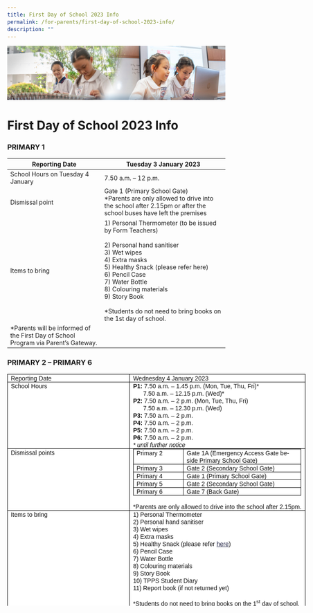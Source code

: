 ```yaml
---
title: First Day of School 2023 Info
permalink: /for-parents/first-day-of-school-2023-info/
description: ""
---
```

![](/images/ForParents.jpg)

First Day of School 2023 Info
=============================

### **PRIMARY 1**


| Reporting Date                                                                          | Tuesday 3 January 2023                                                                                                                                                                                                                                                                                                     |
|-----------------------------------------------------------------------------------------|----------------------------------------------------------------------------------------------------------------------------------------------------------------------------------------------------------------------------------------------------------------------------------------------------------------------------|
| School Hours on Tuesday 4 January                                                       | 7.50 a.m. – 12 p.m.                                                                                                                                                                                                                                                                                                        |
| Dismissal point                                                                         | Gate 1 (Primary School Gate)<br>*Parents are only allowed to drive into the school after 2.15pm or after the school buses have left the premises                                                                                                                                                                           |
| Items to bring                                                                          | 1) Personal Thermometer (to be issued by Form Teachers)<br><br>2) Personal hand sanitiser<br>3) Wet wipes<br>4) Extra masks<br>5) Healthy Snack (please refer here)<br>6) Pencil Case<br>7) Water Bottle<br>8) Colouring materials<br>9) Story Book<br> <br>*Students do not need to bring books on the 1st day of school. |
| *Parents will be informed of the First Day of School Program via Parent’s Gateway.<br>  |                                                                                                                                                                                                                                                                                                                            |




### **PRIMARY 2 – PRIMARY 6**

<table class="MsoTableGrid" border="1" cellspacing="0" cellpadding="0" style="font-style: normal; font-variant-caps: normal; font-weight: 400; letter-spacing: normal; text-transform: none; white-space: normal; word-spacing: 0px; -webkit-text-size-adjust: auto; -webkit-text-stroke-width: 0px; text-decoration: none; margin: 0px; outline: 0px; padding: 0px; border-collapse: collapse; color: rgb(18, 18, 18); font-family: Lato, sans-serif; font-size: 14px; font-variant-ligatures: normal; orphans: 2; text-align: left; widows: 2; background-color: rgb(255, 255, 255); border: none; width: 689px; height: 536px;"><tbody style="margin: 0px; outline: 0px; padding: 0px;"><tr style="margin: 0px; outline: 0px; padding: 0px;"><td width="252" valign="top" style="margin: 0px; outline: 0px; padding: 0in 5.4pt; width: 281px; border: 1pt solid windowtext;"><p class="MsoNormal" style="margin: 0px 0px 0.0001pt; outline: 0px; padding: 0px; line-height: normal; color: rgb(18, 18, 18); font-family: Lato, sans-serif; font-size: 14px; font-weight: normal;"><span lang="EN-SG" style="margin: 0px; outline: 0px; padding: 0px; font-family: Arial, sans-serif;">Reporting Date</span></p></td><td width="372" valign="top" style="margin: 0px; outline: 0px; padding: 0in 5.4pt; width: 406px; border-top-width: 1pt; border-style: solid solid solid none; border-top-color: windowtext; border-right-width: 1pt; border-right-color: windowtext; border-bottom-width: 1pt; border-bottom-color: windowtext;"><p class="MsoNormal" style="margin: 0px 0px 0.0001pt; outline: 0px; padding: 0px; line-height: normal; color: rgb(18, 18, 18); font-family: Lato, sans-serif; font-size: 14px; font-weight: normal;"><span lang="EN-SG" style="margin: 0px; outline: 0px; padding: 0px; font-family: Arial, sans-serif;">Wednesday 4 January 2023</span></p></td></tr><tr style="margin: 0px; outline: 0px; padding: 0px;"><td width="252" valign="top" style="margin: 0px; outline: 0px; padding: 0in 5.4pt; width: 188.75pt; border-right-width: 1pt; border-style: none solid solid; border-right-color: windowtext; border-bottom-width: 1pt; border-bottom-color: windowtext; border-left-width: 1pt; border-left-color: windowtext;"><p class="MsoNormal" style="margin: 0px 0px 0.0001pt; outline: 0px; padding: 0px; line-height: normal; color: rgb(18, 18, 18); font-family: Lato, sans-serif; font-size: 14px; font-weight: normal;"><span lang="EN-SG" style="margin: 0px; outline: 0px; padding: 0px; font-family: Arial, sans-serif;">School Hours</span></p></td><td width="372" valign="top" style="margin: 0px; outline: 0px; padding: 0in 5.4pt; width: 278.75pt; border-style: none solid solid none; border-bottom-width: 1pt; border-bottom-color: windowtext; border-right-width: 1pt; border-right-color: windowtext;"><p class="MsoNormal" style="margin: 0px 0px 0.0001pt; outline: 0px; padding: 0px; line-height: normal; color: rgb(18, 18, 18); font-family: Lato, sans-serif; font-size: 14px; font-weight: normal;"><span lang="EN-SG" style="margin: 0px; outline: 0px; padding: 0px; font-family: Arial, sans-serif;"></span></p><p class="MsoNormal" style="margin: 0px 0px 0.0001pt; outline: 0px; padding: 0px; line-height: normal; color: rgb(18, 18, 18); font-family: Lato, sans-serif; font-size: 14px; font-weight: normal;"><span lang="EN-SG" style="margin: 0px; outline: 0px; padding: 0px; font-family: Arial, sans-serif;"><b style="margin: 0px; outline: 0px; padding: 0px;">P1:</b><span>&nbsp;</span>7.50 a.m. – 1.45 p.m. (Mon, Tue, Thu, Fri)*</span></p><p class="MsoNormal" style="margin: 0px 0px 0.0001pt; outline: 0px; padding: 0px; line-height: normal; color: rgb(18, 18, 18); font-family: Lato, sans-serif; font-size: 14px; font-weight: normal;"><span lang="EN-SG" style="margin: 0px; outline: 0px; padding: 0px; font-family: Arial, sans-serif;">&nbsp;&nbsp;&nbsp;&nbsp; &nbsp;7.50 a.m. – 12.15 p.m. (Wed)*</span></p><p class="MsoNormal" style="margin: 0px 0px 0.0001pt; outline: 0px; padding: 0px; line-height: normal; color: rgb(18, 18, 18); font-family: Lato, sans-serif; font-size: 14px; font-weight: normal;"><span lang="EN-SG" style="margin: 0px; outline: 0px; padding: 0px; font-family: Arial, sans-serif;"></span></p><p class="MsoNormal" style="margin: 0px 0px 0.0001pt; outline: 0px; padding: 0px; line-height: normal; color: rgb(18, 18, 18); font-family: Lato, sans-serif; font-size: 14px; font-weight: normal;"><span lang="EN-SG" style="margin: 0px; outline: 0px; padding: 0px; font-family: Arial, sans-serif;"><b style="margin: 0px; outline: 0px; padding: 0px;">P2:</b><span>&nbsp;</span>7.50 a.m. – 2 p.m. (Mon, Tue, Thu, Fri)</span></p><p class="MsoNormal" style="margin: 0px 0px 0.0001pt; outline: 0px; padding: 0px; line-height: normal; color: rgb(18, 18, 18); font-family: Lato, sans-serif; font-size: 14px; font-weight: normal;"><span lang="EN-SG" style="margin: 0px; outline: 0px; padding: 0px; font-family: Arial, sans-serif;">&nbsp;&nbsp;&nbsp;&nbsp; &nbsp;7.50 a.m. – 12.30 p.m. (Wed)</span></p><p class="MsoNormal" style="margin: 0px 0px 0.0001pt; outline: 0px; padding: 0px; line-height: normal; color: rgb(18, 18, 18); font-family: Lato, sans-serif; font-size: 14px; font-weight: normal;"><span lang="EN-SG" style="margin: 0px; outline: 0px; padding: 0px; font-family: Arial, sans-serif;"><b style="margin: 0px; outline: 0px; padding: 0px;">P3:</b><span>&nbsp;</span>7.50 a.m. – 2 p.m.</span></p><p class="MsoNormal" style="margin: 0px 0px 0.0001pt; outline: 0px; padding: 0px; line-height: normal; color: rgb(18, 18, 18); font-family: Lato, sans-serif; font-size: 14px; font-weight: normal;"><span lang="EN-SG" style="margin: 0px; outline: 0px; padding: 0px; font-family: Arial, sans-serif;"><b style="margin: 0px; outline: 0px; padding: 0px;">P4:</b><span>&nbsp;</span>7.50 a.m. – 2 p.m.</span></p><p class="MsoNormal" style="margin: 0px 0px 0.0001pt; outline: 0px; padding: 0px; line-height: normal; color: rgb(18, 18, 18); font-family: Lato, sans-serif; font-size: 14px; font-weight: normal;"><span lang="EN-SG" style="margin: 0px; outline: 0px; padding: 0px; font-family: Arial, sans-serif;"><b style="margin: 0px; outline: 0px; padding: 0px;">P5:</b><span>&nbsp;</span>7.50 a.m. – 2 p.m.</span></p><p class="MsoNormal" style="margin: 0px 0px 0.0001pt; outline: 0px; padding: 0px; line-height: normal; color: rgb(18, 18, 18); font-family: Lato, sans-serif; font-size: 14px; font-weight: normal;"><span lang="EN-SG" style="margin: 0px; outline: 0px; padding: 0px; font-family: Arial, sans-serif;"><b style="margin: 0px; outline: 0px; padding: 0px;">P6:</b><span>&nbsp;</span>7.50 a.m. – 2 p.m.</span></p><p class="MsoNormal" style="margin: 0px 0px 0.0001pt; outline: 0px; padding: 0px; line-height: normal; color: rgb(18, 18, 18); font-family: Lato, sans-serif; font-size: 14px; font-weight: normal;"><span lang="EN-SG" style="margin: 0px; outline: 0px; padding: 0px; font-family: Arial, sans-serif;"><i style="margin: 0px; outline: 0px; padding: 0px;">* until further notice</i></span></p></td></tr><tr style="margin: 0px; outline: 0px; padding: 0px;"><td width="252" valign="top" style="margin: 0px; outline: 0px; padding: 0in 5.4pt; width: 188.75pt; border-right-width: 1pt; border-style: none solid solid; border-right-color: windowtext; border-bottom-width: 1pt; border-bottom-color: windowtext; border-left-width: 1pt; border-left-color: windowtext;"><p class="MsoNormal" style="margin: 0px 0px 0.0001pt; outline: 0px; padding: 0px; line-height: normal; color: rgb(18, 18, 18); font-family: Lato, sans-serif; font-size: 14px; font-weight: normal;"><span lang="EN-SG" style="margin: 0px; outline: 0px; padding: 0px; font-family: Arial, sans-serif;">Dismissal points</span></p><p class="MsoNormal" style="margin: 0px 0px 0.0001pt; outline: 0px; padding: 0px; line-height: normal; color: rgb(18, 18, 18); font-family: Lato, sans-serif; font-size: 14px; font-weight: normal;"><span lang="EN-SG" style="margin: 0px; outline: 0px; padding: 0px; font-family: Arial, sans-serif;">&nbsp;</span></p><p class="MsoNormal" style="margin: 0px 0px 0.0001pt; outline: 0px; padding: 0px; line-height: normal; color: rgb(18, 18, 18); font-family: Lato, sans-serif; font-size: 14px; font-weight: normal;"><span lang="EN-SG" style="margin: 0px; outline: 0px; padding: 0px; font-family: Arial, sans-serif;">&nbsp;</span></p><p class="MsoNormal" style="margin: 0px 0px 0.0001pt; outline: 0px; padding: 0px; line-height: normal; color: rgb(18, 18, 18); font-family: Lato, sans-serif; font-size: 14px; font-weight: normal;"><span lang="EN-SG" style="margin: 0px; outline: 0px; padding: 0px; font-family: Arial, sans-serif;">&nbsp;</span></p><p class="MsoNormal" style="margin: 0px 0px 0.0001pt; outline: 0px; padding: 0px; line-height: normal; color: rgb(18, 18, 18); font-family: Lato, sans-serif; font-size: 14px; font-weight: normal;"><span lang="EN-SG" style="margin: 0px; outline: 0px; padding: 0px; font-family: Arial, sans-serif;">&nbsp;</span></p><p class="MsoNormal" style="margin: 0px 0px 0.0001pt; outline: 0px; padding: 0px; line-height: normal; color: rgb(18, 18, 18); font-family: Lato, sans-serif; font-size: 14px; font-weight: normal;"><span lang="EN-SG" style="margin: 0px; outline: 0px; padding: 0px; font-family: Arial, sans-serif;">&nbsp;</span></p><p class="MsoNormal" style="margin: 0px 0px 0.0001pt; outline: 0px; padding: 0px; line-height: normal; color: rgb(18, 18, 18); font-family: Lato, sans-serif; font-size: 14px; font-weight: normal;"><span lang="EN-SG" style="margin: 0px; outline: 0px; padding: 0px; font-family: Arial, sans-serif;">&nbsp;</span></p></td><td width="372" valign="top" style="margin: 0px; outline: 0px; padding: 0in 5.4pt; width: 278.75pt; border-style: none solid solid none; border-bottom-width: 1pt; border-bottom-color: windowtext; border-right-width: 1pt; border-right-color: windowtext;"><table class="MsoTableGrid" border="1" cellspacing="0" cellpadding="0" style="margin: 0px; outline: 0px; padding: 0px; border-collapse: collapse; border: none;"><tbody style="margin: 0px; outline: 0px; padding: 0px;"><tr style="margin: 0px; outline: 0px; padding: 0px;"><td width="100" valign="top" style="margin: 0px; outline: 0px; padding: 0in 5.4pt; width: 75.25pt; border: 1pt solid windowtext;"><p class="MsoNormal" style="margin: 0px 0px 0.0001pt; outline: 0px; padding: 0px; line-height: normal; color: rgb(18, 18, 18); font-family: Lato, sans-serif; font-size: 14px; font-weight: normal;"><span lang="EN-SG" style="margin: 0px; outline: 0px; padding: 0px; font-family: Arial, sans-serif;">Primary 2</span></p></td><td width="256" valign="top" style="margin: 0px; outline: 0px; padding: 0in 5.4pt; width: 192.2pt; border-top-width: 1pt; border-style: solid solid solid none; border-top-color: windowtext; border-right-width: 1pt; border-right-color: windowtext; border-bottom-width: 1pt; border-bottom-color: windowtext;"><p class="MsoNormal" style="margin: 0px 0px 0.0001pt; outline: 0px; padding: 0px; line-height: normal; color: rgb(18, 18, 18); font-family: Lato, sans-serif; font-size: 14px; font-weight: normal;"><span lang="EN-SG" style="margin: 0px; outline: 0px; padding: 0px; font-family: Arial, sans-serif;">Gate 1A (Emergency Access Gate beside Primary School Gate)</span></p></td></tr><tr style="margin: 0px; outline: 0px; padding: 0px;"><td width="100" valign="top" style="margin: 0px; outline: 0px; padding: 0in 5.4pt; width: 75.25pt; border-right-width: 1pt; border-style: none solid solid; border-right-color: windowtext; border-bottom-width: 1pt; border-bottom-color: windowtext; border-left-width: 1pt; border-left-color: windowtext;"><p class="MsoNormal" style="margin: 0px 0px 0.0001pt; outline: 0px; padding: 0px; line-height: normal; color: rgb(18, 18, 18); font-family: Lato, sans-serif; font-size: 14px; font-weight: normal;"><span lang="EN-SG" style="margin: 0px; outline: 0px; padding: 0px; font-family: Arial, sans-serif;">Primary 3</span></p></td><td width="256" valign="top" style="margin: 0px; outline: 0px; padding: 0in 5.4pt; width: 192.2pt; border-style: none solid solid none; border-bottom-width: 1pt; border-bottom-color: windowtext; border-right-width: 1pt; border-right-color: windowtext;"><p class="MsoNormal" style="margin: 0px 0px 0.0001pt; outline: 0px; padding: 0px; line-height: normal; color: rgb(18, 18, 18); font-family: Lato, sans-serif; font-size: 14px; font-weight: normal;"><span lang="EN-SG" style="margin: 0px; outline: 0px; padding: 0px; font-family: Arial, sans-serif;">Gate 2 (Secondary School Gate)</span></p></td></tr><tr style="margin: 0px; outline: 0px; padding: 0px;"><td width="100" valign="top" style="margin: 0px; outline: 0px; padding: 0in 5.4pt; width: 75.25pt; border-right-width: 1pt; border-style: none solid solid; border-right-color: windowtext; border-bottom-width: 1pt; border-bottom-color: windowtext; border-left-width: 1pt; border-left-color: windowtext;"><p class="MsoNormal" style="margin: 0px 0px 0.0001pt; outline: 0px; padding: 0px; line-height: normal; color: rgb(18, 18, 18); font-family: Lato, sans-serif; font-size: 14px; font-weight: normal;"><span lang="EN-SG" style="margin: 0px; outline: 0px; padding: 0px; font-family: Arial, sans-serif;">Primary 4</span></p></td><td width="256" valign="top" style="margin: 0px; outline: 0px; padding: 0in 5.4pt; width: 192.2pt; border-style: none solid solid none; border-bottom-width: 1pt; border-bottom-color: windowtext; border-right-width: 1pt; border-right-color: windowtext;"><p class="MsoNormal" style="margin: 0px 0px 0.0001pt; outline: 0px; padding: 0px; line-height: normal; color: rgb(18, 18, 18); font-family: Lato, sans-serif; font-size: 14px; font-weight: normal;"><span lang="EN-SG" style="margin: 0px; outline: 0px; padding: 0px; font-family: Arial, sans-serif;">Gate 1 (Primary School Gate)</span></p></td></tr><tr style="margin: 0px; outline: 0px; padding: 0px;"><td width="100" valign="top" style="margin: 0px; outline: 0px; padding: 0in 5.4pt; width: 75.25pt; border-right-width: 1pt; border-style: none solid solid; border-right-color: windowtext; border-bottom-width: 1pt; border-bottom-color: windowtext; border-left-width: 1pt; border-left-color: windowtext;"><p class="MsoNormal" style="margin: 0px 0px 0.0001pt; outline: 0px; padding: 0px; line-height: normal; color: rgb(18, 18, 18); font-family: Lato, sans-serif; font-size: 14px; font-weight: normal;"><span lang="EN-SG" style="margin: 0px; outline: 0px; padding: 0px; font-family: Arial, sans-serif;">Primary 5</span></p></td><td width="256" valign="top" style="margin: 0px; outline: 0px; padding: 0in 5.4pt; width: 192.2pt; border-style: none solid solid none; border-bottom-width: 1pt; border-bottom-color: windowtext; border-right-width: 1pt; border-right-color: windowtext;"><p class="MsoNormal" style="margin: 0px 0px 0.0001pt; outline: 0px; padding: 0px; line-height: normal; color: rgb(18, 18, 18); font-family: Lato, sans-serif; font-size: 14px; font-weight: normal;"><span lang="EN-SG" style="margin: 0px; outline: 0px; padding: 0px; font-family: Arial, sans-serif;">Gate 2 (Secondary School Gate)</span></p></td></tr><tr style="margin: 0px; outline: 0px; padding: 0px;"><td width="100" valign="top" style="margin: 0px; outline: 0px; padding: 0in 5.4pt; width: 75.25pt; border-right-width: 1pt; border-style: none solid solid; border-right-color: windowtext; border-bottom-width: 1pt; border-bottom-color: windowtext; border-left-width: 1pt; border-left-color: windowtext;"><p class="MsoNormal" style="margin: 0px 0px 0.0001pt; outline: 0px; padding: 0px; line-height: normal; color: rgb(18, 18, 18); font-family: Lato, sans-serif; font-size: 14px; font-weight: normal;"><span lang="EN-SG" style="margin: 0px; outline: 0px; padding: 0px; font-family: Arial, sans-serif;">Primary 6</span></p></td><td width="256" valign="top" style="margin: 0px; outline: 0px; padding: 0in 5.4pt; width: 192.2pt; border-style: none solid solid none; border-bottom-width: 1pt; border-bottom-color: windowtext; border-right-width: 1pt; border-right-color: windowtext;"><p class="MsoNormal" style="margin: 0px 0px 0.0001pt; outline: 0px; padding: 0px; line-height: normal; color: rgb(18, 18, 18); font-family: Lato, sans-serif; font-size: 14px; font-weight: normal;"><span lang="EN-SG" style="margin: 0px; outline: 0px; padding: 0px; font-family: Arial, sans-serif;">Gate 7 (Back Gate)</span></p></td></tr></tbody></table><p class="MsoNormal" style="margin: 0px 0px 0.0001pt; outline: 0px; padding: 0px; line-height: normal; color: rgb(18, 18, 18); font-family: Lato, sans-serif; font-size: 14px; font-weight: normal;"><span lang="EN-SG" style="margin: 0px; outline: 0px; padding: 0px; font-family: Arial, sans-serif;">&nbsp;</span></p><p class="MsoNormal" style="margin: 0px 0px 0.0001pt; outline: 0px; padding: 0px; line-height: normal; color: rgb(18, 18, 18); font-family: Lato, sans-serif; font-size: 14px; font-weight: normal;"><span lang="EN-SG" style="margin: 0px; outline: 0px; padding: 0px; font-family: Arial, sans-serif;">*Parents are only allowed to drive into the school after 2.15pm.</span></p></td></tr><tr style="margin: 0px; outline: 0px; padding: 0px;"><td width="252" valign="top" style="margin: 0px; outline: 0px; padding: 0in 5.4pt; width: 188.75pt; border-right-width: 1pt; border-style: none solid solid; border-right-color: windowtext; border-bottom-width: 1pt; border-bottom-color: windowtext; border-left-width: 1pt; border-left-color: windowtext;"><p class="MsoNormal" style="margin: 0px 0px 0.0001pt; outline: 0px; padding: 0px; line-height: normal; color: rgb(18, 18, 18); font-family: Lato, sans-serif; font-size: 14px; font-weight: normal;"><span lang="EN-SG" style="margin: 0px; outline: 0px; padding: 0px; font-family: Arial, sans-serif;">Items to bring</span></p></td><td width="372" valign="top" style="margin: 0px; outline: 0px; padding: 0in 5.4pt; width: 278.75pt; border-style: none solid solid none; border-bottom-width: 1pt; border-bottom-color: windowtext; border-right-width: 1pt; border-right-color: windowtext;"><p class="MsoNormal" style="margin: 0px 0px 0.0001pt; outline: 0px; padding: 0px; line-height: normal; color: rgb(18, 18, 18); font-family: Lato, sans-serif; font-size: 14px; font-weight: normal;"><span style="margin: 0px; outline: 0px; padding: 0px; font-family: Arial, sans-serif;">1) Personal Thermometer</span><br style="margin: 0px; outline: 0px; padding: 0px;"></p><p class="MsoNormal" style="margin: 0px 0px 0.0001pt; outline: 0px; padding: 0px; line-height: normal; color: rgb(18, 18, 18); font-family: Lato, sans-serif; font-size: 14px; font-weight: normal;"><span lang="EN-SG" style="margin: 0px; outline: 0px; padding: 0px; font-family: Arial, sans-serif;">2) Personal hand sanitiser</span></p><p class="MsoNormal" style="margin: 0px 0px 0.0001pt; outline: 0px; padding: 0px; line-height: normal; color: rgb(18, 18, 18); font-family: Lato, sans-serif; font-size: 14px; font-weight: normal;"><span lang="EN-SG" style="margin: 0px; outline: 0px; padding: 0px; font-family: Arial, sans-serif;">3) Wet wipes</span></p><p class="MsoNormal" style="margin: 0px 0px 0.0001pt; outline: 0px; padding: 0px; line-height: normal; color: rgb(18, 18, 18); font-family: Lato, sans-serif; font-size: 14px; font-weight: normal;"><span lang="EN-SG" style="margin: 0px; outline: 0px; padding: 0px; font-family: Arial, sans-serif;">4) Extra masks</span></p><p class="MsoNormal" style="margin: 0px 0px 0.0001pt; outline: 0px; padding: 0px; line-height: normal; color: rgb(18, 18, 18); font-family: Lato, sans-serif; font-size: 14px; font-weight: normal;"><span lang="EN-SG" style="margin: 0px; outline: 0px; padding: 0px; font-family: Arial, sans-serif;">5) Healthy Snack (please refer<span>&nbsp;</span></span><a href="https://tampinespri.moe.edu.sg/about-us/general-information/curriculum-hours" style="margin: 0px; outline: 0px; padding: 0px; color: rgb(31, 34, 67); font-weight: 400; text-decoration: underline;"><span lang="EN-SG" style="margin: 0px; outline: 0px; padding: 0px; font-family: Arial, sans-serif;">here</span></a><span lang="EN-SG" style="margin: 0px; outline: 0px; padding: 0px; font-family: Arial, sans-serif;">)</span></p><p class="MsoNormal" style="margin: 0px 0px 0.0001pt; outline: 0px; padding: 0px; line-height: normal; color: rgb(18, 18, 18); font-family: Lato, sans-serif; font-size: 14px; font-weight: normal;"><span lang="EN-SG" style="margin: 0px; outline: 0px; padding: 0px; font-family: Arial, sans-serif;">6) Pencil Case</span></p><p class="MsoNormal" style="margin: 0px 0px 0.0001pt; outline: 0px; padding: 0px; line-height: normal; color: rgb(18, 18, 18); font-family: Lato, sans-serif; font-size: 14px; font-weight: normal;"><span lang="EN-SG" style="margin: 0px; outline: 0px; padding: 0px; font-family: Arial, sans-serif;">7) Water Bottle</span></p><p class="MsoNormal" style="margin: 0px 0px 0.0001pt; outline: 0px; padding: 0px; line-height: normal; color: rgb(18, 18, 18); font-family: Lato, sans-serif; font-size: 14px; font-weight: normal;"><span lang="EN-SG" style="margin: 0px; outline: 0px; padding: 0px; font-family: Arial, sans-serif;">8) Colouring materials</span></p><p class="MsoNormal" style="margin: 0px 0px 0.0001pt; outline: 0px; padding: 0px; line-height: normal; color: rgb(18, 18, 18); font-family: Lato, sans-serif; font-size: 14px; font-weight: normal;"><span lang="EN-SG" style="margin: 0px; outline: 0px; padding: 0px; font-family: Arial, sans-serif;">9) Story Book</span></p><p class="MsoNormal" style="margin: 0px 0px 0.0001pt; outline: 0px; padding: 0px; line-height: normal; color: rgb(18, 18, 18); font-family: Lato, sans-serif; font-size: 14px; font-weight: normal;"><span lang="EN-SG" style="margin: 0px; outline: 0px; padding: 0px; font-family: Arial, sans-serif;">10) TPPS Student Diary</span></p><p class="MsoNormal" style="margin: 0px 0px 0.0001pt; outline: 0px; padding: 0px; line-height: normal; color: rgb(18, 18, 18); font-family: Lato, sans-serif; font-size: 14px; font-weight: normal;"><span lang="EN-SG" style="margin: 0px; outline: 0px; padding: 0px; font-family: Arial, sans-serif;">11) Report book (if not returned yet)</span></p><p class="MsoNormal" style="margin: 0px 0px 0.0001pt; outline: 0px; padding: 0px; line-height: normal; color: rgb(18, 18, 18); font-family: Lato, sans-serif; font-size: 14px; font-weight: normal;"><span lang="EN-SG" style="margin: 0px; outline: 0px; padding: 0px; font-family: Arial, sans-serif;">&nbsp;</span></p><p class="MsoNormal" style="margin: 0px 0px 0.0001pt; outline: 0px; padding: 0px; line-height: normal; color: rgb(18, 18, 18); font-family: Lato, sans-serif; font-size: 14px; font-weight: normal;"><span lang="EN-SG" style="margin: 0px; outline: 0px; padding: 0px; font-family: Arial, sans-serif;">*Students do not need to bring books on the 1<sup style="margin: 0px; outline: 0px; padding: 0px;">st</sup><span>&nbsp;</span>day of school.</span></p></td></tr></tbody></table>